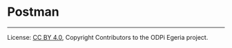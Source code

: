 <!-- SPDX-License-Identifier: CC-BY-4.0 -->
<!-- Copyright Contributors to the ODPi Egeria project 2020. -->

# Postman

----
License: [CC BY 4.0](https://creativecommons.org/licenses/by/4.0/),
Copyright Contributors to the ODPi Egeria project.